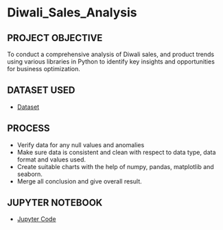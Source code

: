 # Diwali_Sales_Analysis

## PROJECT OBJECTIVE
To conduct a comprehensive analysis of Diwali sales, and product trends using various libraries in Python to identify key insights and opportunities for business optimization.

## DATASET USED
- <a href="https://github.com/Isha4001/Diwali_Sales_Analysis/blob/main/Diwali%20Sales%20Data.csv">Dataset</a>

## PROCESS
* Verify data for any null values and anomalies
* Make sure data is consistent and clean with respect to data type, data format and values used.
* Create suitable charts with the help of numpy, pandas, matplotlib and seaborn.
* Merge all conclusion and give overall result.

## JUPYTER NOTEBOOK
- <a href="https://github.com/Isha4001/Diwali_Sales_Analysis/blob/main/Diwali_Sales_Analysis.ipynb">Jupyter Code</a>
